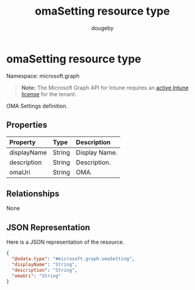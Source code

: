 ﻿---
title: "omaSetting resource type"
description: "OMA Settings definition."
author: "dougeby"
localization_priority: Normal
ms.prod: "intune"
doc_type: resourcePageType
---

# omaSetting resource type

Namespace: microsoft.graph

> **Note:** The Microsoft Graph API for Intune requires an [active Intune license](https://go.microsoft.com/fwlink/?linkid=839381) for the tenant.

OMA Settings definition.

## Properties

| Property    | Type   | Description   |
| :---------- | :----- | :------------ |
| displayName | String | Display Name. |
| description | String | Description.  |
| omaUri      | String | OMA.          |

## Relationships

None

## JSON Representation

Here is a JSON representation of the resource.

<!-- {
  "blockType": "resource",
  "@odata.type": "microsoft.graph.omaSetting"
}
-->

```json
{
  "@odata.type": "#microsoft.graph.omaSetting",
  "displayName": "String",
  "description": "String",
  "omaUri": "String"
}
```
